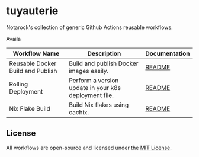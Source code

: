 # tuyauterie
Notarock's collection of generic Github Actions reusable workflows.

Availa

| Workflow Name                     | Description                              | Documentation                                   |
|-----------------------------------|------------------------------------------|------------------------------------------------|
| Reusable Docker Build and Publish | Build and publish Docker images easily. | [README](./docs/ImageAutoRelease.md) |
| Rolling Deployment  | Perform a version update in your k8s deployment file. | [README](./docs/UpdateDeploymentVersion.md) |
| Nix Flake Build   | Build Nix flakes using cachix.      | [README](./docs/NixBuildFlake.md)     |

## License

All workflows are open-source and licensed under the [MIT License](LICENSE).
